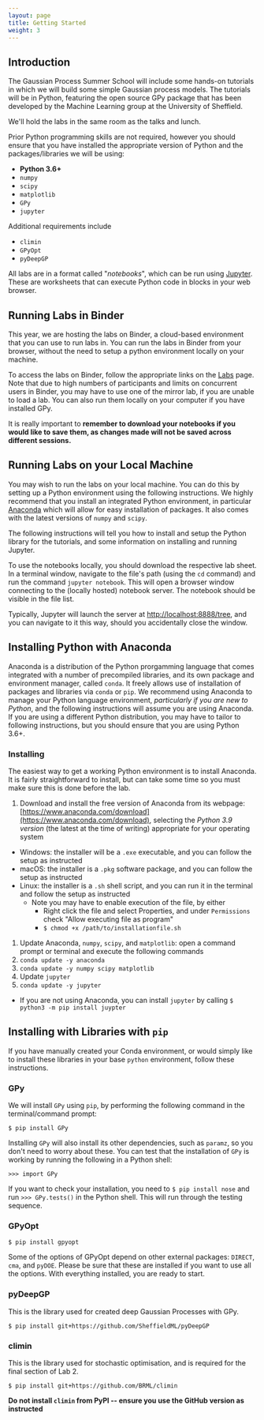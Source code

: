 ```yaml
---
layout: page
title: Getting Started
weight: 3
---
```



## Introduction 

The Gaussian Process Summer School will include some hands-on tutorials in which we will build some simple Gaussian process models. The tutorials will be in Python, featuring the open source GPy package that has been developed by the Machine Learning group at the University of Sheffield.

We'll hold the labs in the same room as the talks and lunch.

Prior Python programming skills are not required, however you should ensure that you have installed the appropriate version of Python and the packages/libraries we will be using:

- **Python 3.6+**
- `numpy`
- `scipy`
- `matplotlib`
- `GPy`
- `jupyter`

Additional requirements include
- `climin`
- `GPyOpt`
- `pyDeepGP`

All labs are in a format called "_notebooks_", which can be run using [Jupyter](http://jupyter.org/index.html). These are worksheets that can execute Python code in blocks in your web browser.

## Running Labs in Binder

This year, we are hosting the labs on Binder, a cloud-based environment that you can use to run labs in. You can run the labs in Binder from your browser, without the need to setup a python environment locally on your machine.

To access the labs on Binder, follow the appropriate links on the [Labs](./labs) page. Note that due to high numbers of participants and limits on concurrent users in Binder, you may have to use one of the mirror lab, if you are unable to load a lab. You can also run them locally on your computer if you have installed GPy.

It is really important to **remember to download your notebooks if you would like to save them, as changes made will not be saved across different sessions.**

## Running Labs on your Local Machine

You may wish to run the labs on your local machine. You can do this by setting up a Python environment using the following instructions. We highly recommend that you install an integrated Python environment, in particular [Anaconda](https://store.continuum.io/cshop/anaconda) which will allow for easy installation of packages. It also comes with the latest versions of `numpy` and `scipy`.

The following instructions will tell you how to install and setup the Python library for the tutorials, and some information on installing and running Jupyter.

To use the notebooks locally, you should download the respective lab sheet. In a terminal window, navigate to the file's path (using the `cd` command) and run the command `jupyter notebook`. This will open a browser window connecting to the (locally hosted) notebook server. The notebook should be visible in the file list.

Typically, Jupyter will launch the server at [http://localhost:8888/tree](http://localhost:8888/tree), and you can navigate to it this way, should you accidentally close the window.

## Installing Python with Anaconda

Anaconda is a distribution of the Python prorgamming language that comes integrated with a number of precompiled libraries, and its own package and environment manager, called `conda`. It freely allows use of installation of packages and libraries via `conda` or `pip`. We recommend using Anaconda to manage your Python language environment, _particularly if you are new to Python_, and the following instructions will assume you are using Anaconda. If you are using a different Python distribution, you may have to tailor to following instructions, but you should ensure that you are using Python 3.6+.

### Installing
The easiest way to get a working Python environment is to install Anaconda. It is fairly straightforward to install, but can take some time so you must make sure this is done before the lab.

1. Download and install the free version of Anaconda from its webpage: [https://www.anaconda.com/download](https://www.anaconda.com/download), selecting the *Python 3.9 version* (the latest at the time of writing) appropriate for your operating system
  - Windows: the installer will be a `.exe` executable, and you can follow the setup as instructed
  - macOS: the installer is a `.pkg` software package, and you can follow the setup as instructed
  - Linux: the installer is a `.sh` shell script, and you can run it in the terminal and follow the setup as instructed
    - Note you may have to enable execution of the file, by either
      - Right click the file and select Properties, and under `Permissions` check "Allow executing file as program"
      - `$ chmod +x /path/to/installationfile.sh`
1. Update Anaconda, `numpy`, `scipy`, and `matplotlib`: open a command prompt or terminal and execute the following commands
  1. `conda update -y anaconda`
  1. `conda update -y numpy scipy matplotlib`
1. Update `jupyter`
  1. `conda update -y jupyter`
  - If you are not using Anaconda, you can install `jupyter` by calling `$ python3 -m pip install juypter`

## Installing with Libraries with `pip`
If you have manually created your Conda environment, or would simply like to install these libraries in your base `python` environment, follow these instructions.
  
### GPy
We will install `GPy` using `pip`, by performing the following command in the terminal/command prompt:

```
$ pip install GPy
```

Installing `GPy` will also install its other dependencies, such as `paramz`, so you don't need to worry about these. You can test that the installation of `GPy` is working by running the following in a Python shell:
```
>>> import GPy
```
If you want to check your installation, you need to `$ pip install nose` and run `>>> GPy.tests()` in the Python shell. This will run through the testing sequence.

### GPyOpt

```
$ pip install gpyopt
```
Some of the options of GPyOpt depend on other external packages: `DIRECT`, `cma`, and `pyDOE`. Please be sure that these are installed if you want to use all the options. With everything installed, you are ready to start.

### pyDeepGP

This is the library used for created deep Gaussian Processes with GPy.

```
$ pip install git+https://github.com/SheffieldML/pyDeepGP
```

### climin
This is the library used for stochastic optimisation, and is required for the final section of Lab 2.

```
$ pip install git+https://github.com/BRML/climin
```

**Do not install `climin` from PyPI -- ensure you use the GitHub version as instructed**
